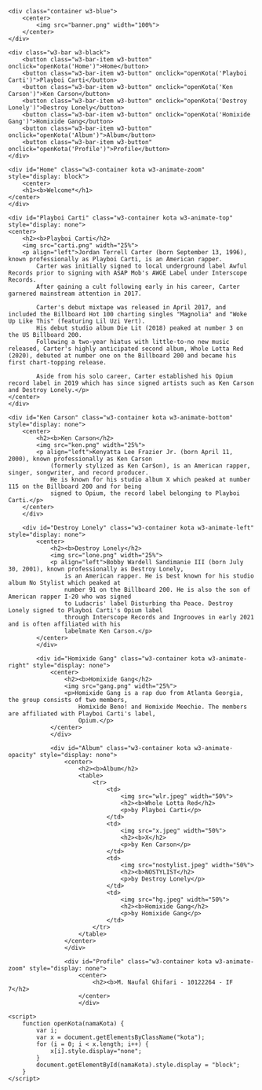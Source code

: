 <html>
    <meta name="viewport" content="width=device-width, initial-scale=1">
    <link rel="stylesheet" href="w3.css">

    <div class="container w3-blue">
        <center>
            <img src="banner.png" width="100%">
        </center>
    </div>

    <div class="w3-bar w3-black">
        <button class="w3-bar-item w3-button" onclick="openKota('Home')">Home</button>
        <button class="w3-bar-item w3-button" onclick="openKota('Playboi Carti')">Playboi Carti</button>
        <button class="w3-bar-item w3-button" onclick="openKota('Ken Carson')">Ken Carson</button>
        <button class="w3-bar-item w3-button" onclick="openKota('Destroy Lonely')">Destroy Lonely</button>
        <button class="w3-bar-item w3-button" onclick="openKota('Homixide Gang')">Homixide Gang</button>
        <button class="w3-bar-item w3-button" onclick="openKota('Album')">Album</button>
        <button class="w3-bar-item w3-button" onclick="openKota('Profile')">Profile</button>
    </div>

    <div id="Home" class="w3-container kota w3-animate-zoom" style="display: block">
        <center>
        <h1><b>Welcome*</h1>
    </center>
    </div>
    
    <div id="Playboi Carti" class="w3-container kota w3-animate-top" style="display: none">
    <center>
        <h2><b>Playboi Carti</h2>
        <img src="carti.png" width="25%">
        <p align="left">Jordan Terrell Carter (born September 13, 1996), known professionally as Playboi Carti, is an American rapper. 
            Carter was initially signed to local underground label Awful Records prior to signing with ASAP Mob's AWGE Label under Interscope Records. 
            After gaining a cult following early in his career, Carter garnered mainstream attention in 2017.

            Carter's debut mixtape was released in April 2017, and included the Billboard Hot 100 charting singles "Magnolia" and "Woke Up Like This" (featuring Lil Uzi Vert). 
            His debut studio album Die Lit (2018) peaked at number 3 on the US Billboard 200. 
            Following a two-year hiatus with little-to-no new music released, Carter's highly anticipated second album, Whole Lotta Red (2020), debuted at number one on the Billboard 200 and became his first chart-topping release.
            
            Aside from his solo career, Carter established his Opium record label in 2019 which has since signed artists such as Ken Carson and Destroy Lonely.</p>
    </center>
    </div>

    <div id="Ken Carson" class="w3-container kota w3-animate-bottom" style="display: none">
        <center>
            <h2><b>Ken Carson</h2>
            <img src="ken.png" width="25%">
            <p align="left">Kenyatta Lee Frazier Jr. (born April 11, 2000), known professionally as Ken Carson 
                (formerly stylized as Ken Car$on), is an American rapper, singer, songwriter, and record producer. 
                He is known for his studio album X which peaked at number 115 on the Billboard 200 and for being 
                signed to Opium, the record label belonging to Playboi Carti.</p>
        </center>
        </div>

        <div id="Destroy Lonely" class="w3-container kota w3-animate-left" style="display: none">
            <center>
                <h2><b>Destroy Lonely</h2>
                <img src="lone.png" width="25%">
                <p align="left">Bobby Wardell Sandimanie III (born July 30, 2001), known professionally as Destroy Lonely, 
                    is an American rapper. He is best known for his studio album No Stylist which peaked at 
                    number 91 on the Billboard 200. He is also the son of American rapper I-20 who was signed 
                    to Ludacris' label Disturbing tha Peace. Destroy Lonely signed to Playboi Carti's Opium label 
                    through Interscope Records and Ingrooves in early 2021 and is often affiliated with his 
                    labelmate Ken Carson.</p>
            </center>
            </div>
            
            <div id="Homixide Gang" class="w3-container kota w3-animate-right" style="display: none">
                <center>
                    <h2><b>Homixide Gang</h2>
                    <img src="gang.png" width="25%">
                    <p>Homixide Gang is a rap duo from Atlanta Georgia, the group consists of two members, 
                        Homixide Beno! and Homixide Meechie. The members are affiliated with Playboi Carti's label, 
                        Opium.</p>
                </center>
                </div>

                <div id="Album" class="w3-container kota w3-animate-opacity" style="display: none">
                    <center>
                        <h2><b>Album</h2>
                        <table>
                            <tr>
                                <td>
                                    <img src="wlr.jpeg" width="50%">
                                    <h2><b>Whole Lotta Red</h2>
                                    <p>by Playboi Carti</p>
                                </td>
                                <td>
                                    <img src="x.jpeg" width="50%">
                                    <h2><b>X</h2>
                                    <p>by Ken Carson</p>
                                </td>
                                <td>
                                    <img src="nostylist.jpeg" width="50%">
                                    <h2><b>NOSTYLIST</h2>
                                    <p>by Destroy Lonely</p>
                                </td>
                                <td>
                                    <img src="hg.jpeg" width="50%">
                                    <h2><b>Homixide Gang</h2>
                                    <p>by Homixide Gang</p>
                                </td>
                            </tr>
                        </table>
                    </center>
                    </div>

                    <div id="Profile" class="w3-container kota w3-animate-zoom" style="display: none">
                        <center>
                            <h2><b>M. Naufal Ghifari - 10122264 - IF 7</h2>
                        </center>
                        </div>

    <script>
        function openKota(namaKota) {
            var i;
            var x = document.getElementsByClassName("kota");
            for (i = 0; i < x.length; i++) {
                x[i].style.display="none";
            }
            document.getElementById(namaKota).style.display = "block";
        }
    </script>
</html>
